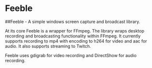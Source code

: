 # Feeble
##Feeble - A  simple windows screen capture and broadcast library.

At its core Feeble is a wrapper for FFmpeg. The library wraps desktop recording and broadcasting functionality within FFmpeg. It currently supports recording to mp4 with encoding to h264 for video and aac for audio. It also supports streaming to Twitch. 

Feeble uses gdigrab for video recording and DirectShow for audio recording. 


